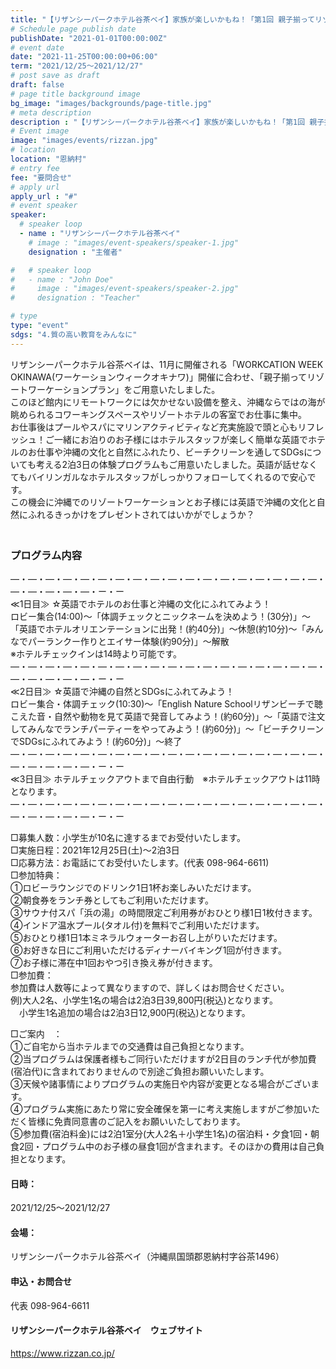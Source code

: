 ```yaml
---
title: "【リザンシーパークホテル谷茶ベイ】家族が楽しいかもね！「第1回 親子揃ってリゾートワーケーション」"
# Schedule page publish date
publishDate: "2021-01-01T00:00:00Z"
# event date
date: "2021-11-25T00:00:00+06:00"
term: "2021/12/25～2021/12/27"
# post save as draft
draft: false
# page title background image
bg_image: "images/backgrounds/page-title.jpg"
# meta description
description : "【リザンシーパークホテル谷茶ベイ】家族が楽しいかもね！「第1回 親子揃ってリゾートワーケーション」"
# Event image
image: "images/events/rizzan.jpg"
# location
location: "恩納村"
# entry fee
fee: "要問合せ"
# apply url
apply_url : "#"
# event speaker
speaker:
  # speaker loop
  - name : "リザンシーパークホテル谷茶ベイ"
    # image : "images/event-speakers/speaker-1.jpg"
    designation : "主催者"

#   # speaker loop
#   - name : "John Doe"
#     image : "images/event-speakers/speaker-2.jpg"
#     designation : "Teacher"

# type
type: "event"
sdgs: "4.質の高い教育をみんなに"
---
```


リザンシーパークホテル谷茶ベイは、11月に開催される「WORKCATION WEEK OKINAWA(ワーケーションウィークオキナワ)」開催に合わせ、「親子揃ってリゾートワーケーションプラン」をご用意いたしました。  
このほど館内にリモートワークには欠かせない設備を整え、沖縄ならではの海が眺められるコワーキングスペースやリゾートホテルの客室でお仕事に集中。  
お仕事後はプールやスパにマリンアクティビティなど充実施設で頭と心もリフレッシュ！ご一緒にお泊りのお子様にはホテルスタッフが楽しく簡単な英語でホテルのお仕事や沖縄の文化と自然にふれたり、ビーチクリーンを通してSDGsについても考える2泊3日の体験プログラムもご用意いたしました。英語が話せなくてもバイリンガルなホテルスタッフがしっかりフォローしてくれるので安心です。  
この機会に沖縄でのリゾートワーケーションとお子様には英語で沖縄の文化と自然にふれるきっかけをプレゼントされてはいかがでしょうか？  
  　
### プログラム内容
―・―・―・―・―・―・―・―・―・―・―・―・―・―・―・―・―・―・―・―・―・―・―・ー・ー  
≪1日目≫ ☆英語でホテルのお仕事と沖縄の文化にふれてみよう！  
ロビー集合(14:00)～「体調チェックとニックネームを決めよう！(30分)」～「英語でホテルオリエンテーションに出発！(約40分)」～休憩(約10分)～「みんなでパーランクー作りとエイサー体験(約90分)」～解散  
※ホテルチェックインは14時より可能です。  
―・―・―・―・―・―・―・―・―・―・―・―・―・―・―・―・―・―・―・―・―・―・―・ー・ー  
≪2日目≫ ☆英語で沖縄の自然とSDGsにふれてみよう！  
ロビー集合・体調チェック(10:30)～「English Nature Schoolリザンビーチで聴こえた音・自然や動物を見て英語で発音してみよう！(約60分)」～「英語で注文してみんなでランチパーティーをやってみよう！(約60分)」～「ビーチクリーンでSDGsにふれてみよう！(約60分)」～終了  
―・―・―・―・―・―・―・―・―・―・―・―・―・―・―・―・―・―・―・―・―・―・―・ー・ー  
≪3日目≫ ホテルチェックアウトまで自由行動　※ホテルチェックアウトは11時となります。  
―・―・―・―・―・―・―・―・―・―・―・―・―・―・―・―・―・―・―・―・―・―・―・ー・ー  
  
□募集人数：小学生が10名に達するまでお受付いたします。  
□実施日程：2021年12月25日(土)～2泊3日  
□応募方法：お電話にてお受付いたします。(代表 098-964-6611)  
□参加特典：  
①ロビーラウンジでのドリンク1日1杯お楽しみいただけます。  
②朝食券をランチ券としてもご利用いただけます。  
③サウナ付スパ「浜の湯」の時間限定ご利用券がおひとり様1日1枚付きます。  
④インドア温水プール(タオル付)を無料でご利用いただけます。  
⑤おひとり様1日1本ミネラルウォーターお召し上がりいただけます。  
⑥お好きな日にご利用いただけるディナーバイキング1回が付きます。  
⑦お子様に滞在中1回おやつ引き換え券が付きます。  
□参加費：  
参加費は人数等によって異なりますので、詳しくはお問合せください。  
例)大人2名、小学生1名の場合は2泊3日39,800円(税込)となります。  
　小学生1名追加の場合は2泊3日12,900円(税込)となります。  
  
□ご案内　：  
①ご自宅から当ホテルまでの交通費は自己負担となります。  
②当プログラムは保護者様もご同行いただけますが2日目のランチ代が参加費(宿泊代)に含まれておりませんので別途ご負担お願いいたします。  
③天候や諸事情によりプログラムの実施日や内容が変更となる場合がございます。  
④プログラム実施にあたり常に安全確保を第一に考え実施しますがご参加いただく皆様に免責同意書のご記入をお願いいたしております。  
⑤参加費(宿泊料金)には2泊1室分(大人2名＋小学生1名)の宿泊料・夕食1回・朝食2回・プログラム中のお子様の昼食1回が含まれます。そのほかの費用は自己負担となります。  
  
#### 日時：
2021/12/25～2021/12/27
#### 会場：
リザンシーパークホテル谷茶ベイ（沖縄県国頭郡恩納村字谷茶1496）
#### 申込・お問合せ
代表 098-964-6611
#### リザンシーパークホテル谷茶ベイ　ウェブサイト
https://www.rizzan.co.jp/